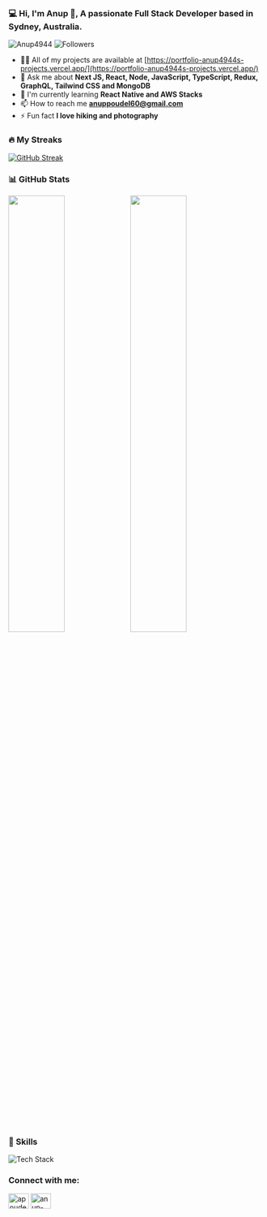 <h3 align="left">💻 Hi, I'm Anup 👋, A passionate Full Stack Developer based in Sydney, Australia.</h3>

<p align="left">
  <img src="https://komarev.com/ghpvc/?username=Anup4944&label=Profile%20views&color=0e75b6&style=flat" alt="Anup4944" /> 
  <img src="https://img.shields.io/github/followers/Anup4944?label=Followers" alt="Followers" />
</p>

- 👨‍💻 All of my projects are available at [https://portfolio-anup4944s-projects.vercel.app/](https://portfolio-anup4944s-projects.vercel.app/)
- 💬 Ask me about **Next JS, React, Node, JavaScript, TypeScript, Redux, GraphQL, Tailwind CSS and MongoDB**
- 🌱 I'm currently learning **React Native and AWS Stacks**
- 📫 How to reach me **anuppoudel60@gmail.com**
- ⚡ Fun fact **I love hiking and photography**

<h3 align="left">🔥 My Streaks</h3>

<p align="left">


[![GitHub Streak](https://github-readme-streak-stats-eight.vercel.app?user=Anup4944&theme=tokyonight&hide_border=true)](https://git.io/streak-stats)


</p>

<h3 align="left">📊 GitHub Stats</h3>

<p align="left">
  <img width="47%" src="https://github-readme-stats.vercel.app/api?username=Anup4944&show_icons=true&theme=radical&hide_border=true" />  
  <img width="47%" src="https://github-readme-stats.vercel.app/api/top-langs/?username=Anup4944&theme=radical&layout=compact&hide_border=true" />
</p>

<h3 align="left">🚀 Skills</h3>

<p align="left">
  <img src="https://skillicons.dev/icons?i=nextjs,react,nodejs,js,ts,redux,graphql,tailwind,mongodb,aws" alt="Tech Stack" />
</p>

<h3 align="left">Connect with me:</h3>

<p align="left">
  <a href="https://twitter.com/apoudel_" target="blank"><img align="center" src="https://raw.githubusercontent.com/rahuldkjain/github-profile-readme-generator/master/src/images/icons/Social/twitter.svg" alt="apoudel_" height="30" width="40" /></a>
  <a href="https://linkedin.com/in/anup-poudel" target="blank"><img align="center" src="https://raw.githubusercontent.com/rahuldkjain/github-profile-readme-generator/master/src/images/icons/Social/linked-in-alt.svg" alt="anup-poudel" height="30" width="40" /></a>
</p>
